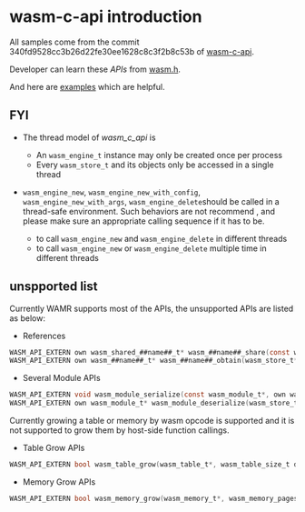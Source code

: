 # wasm-c-api introduction

All samples come from the commit 340fd9528cc3b26d22fe30ee1628c8c3f2b8c53b
of [wasm-c-api](https://github.com/WebAssembly/wasm-c-api).

Developer can learn these _APIs_ from
[wasm.h](https://github.com/WebAssembly/wasm-c-api/blob/master/include/wasm.h).

And here are [examples](https://github.com/WebAssembly/wasm-c-api/tree/master/example) which
are helpful.

## FYI

- The thread model of _wasm_c_api_ is

  - An `wasm_engine_t` instance may only be created once per process
  - Every `wasm_store_t` and its objects only be accessed in a single thread

- `wasm_engine_new`, `wasm_engine_new_with_config`, `wasm_engine_new_with_args`,
  `wasm_engine_delete`should be called in a thread-safe environment. Such
  behaviors are not recommend , and please make sure an appropriate calling
  sequence if it has to be.

  - to call `wasm_engine_new` and `wasm_engine_delete` in different threads
  - to call `wasm_engine_new` or `wasm_engine_delete` multiple time in
    different threads

## unspported list

Currently WAMR supports most of the APIs, the unsupported APIs are listed as below:

- References

```c
WASM_API_EXTERN own wasm_shared_##name##_t* wasm_##name##_share(const wasm_##name##_t*);
WASM_API_EXTERN own wasm_##name##_t* wasm_##name##_obtain(wasm_store_t*, const wasm_shared_##name##_t*);
```

- Several Module APIs

```c
WASM_API_EXTERN void wasm_module_serialize(const wasm_module_t*, own wasm_byte_vec_t* out);
WASM_API_EXTERN own wasm_module_t* wasm_module_deserialize(wasm_store_t*, const wasm_byte_vec_t*);
```

Currently growing a table or memory by wasm opcode is supported and it is not supported to grow them
by host-side function callings.

- Table Grow APIs

```c
WASM_API_EXTERN bool wasm_table_grow(wasm_table_t*, wasm_table_size_t delta, wasm_ref_t* init);
```

- Memory Grow APIs

```c
WASM_API_EXTERN bool wasm_memory_grow(wasm_memory_t*, wasm_memory_pages_t delta);
```
